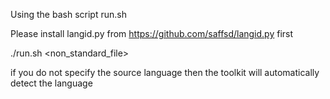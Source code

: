 Using the bash script run.sh

Please install langid.py from https://github.com/saffsd/langid.py first 

./run.sh <non_standard_file> <language>

if you do not specify the source language then the toolkit will automatically detect the language
